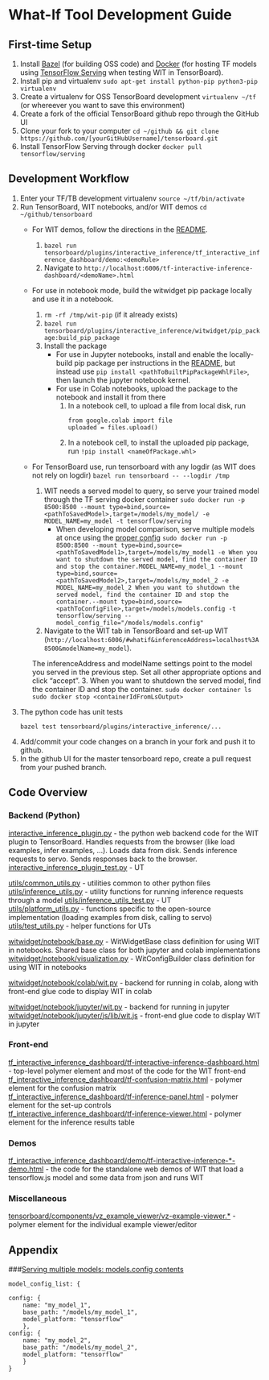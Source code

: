 # What-If Tool Development Guide

## First-time Setup

1. Install [Bazel](https://docs.bazel.build/versions/master/install.html)
(for building OSS code) and [Docker](https://docs.docker.com/install/)
(for hosting TF models using [TensorFlow Serving](https://github.com/tensorflow/serving)
when testing WIT in TensorBoard).
2. Install pip and virtualenv
   `sudo apt-get install python-pip python3-pip virtualenv`
3. Create a virtualenv for OSS TensorBoard development
   `virtualenv ~/tf` (or whereever you want to save this environment)
4. Create a fork of the official TensorBoard github repo through the GitHub UI
5. Clone your fork to your computer
   `cd ~/github && git clone https://github.com/[yourGitHubUsername]/tensorboard.git`
6. Install TensorFlow Serving through docker
   `docker pull tensorflow/serving`

## Development Workflow

1. Enter your TF/TB development virtualenv
   `source ~/tf/bin/activate`
2. Run TensorBoard, WIT notebooks, and/or WIT demos
   `cd ~/github/tensorboard`
    - For WIT demos, follow the directions in the [README](./README.md#demoInstructions).
        1. `bazel run tensorboard/plugins/interactive_inference/tf_interactive_inference_dashboard/demo:<demoRule>`
        2. Navigate to `http://localhost:6006/tf-interactive-inference-dashboard/<demoName>.html`
    - For use in notebook mode, build the witwidget pip package locally and use it in a notebook.
        1. `rm -rf /tmp/wit-pip` (if it already exists)
        2. `bazel run tensorboard/plugins/interactive_inference/witwidget/pip_package:build_pip_package`
        3. Install the package
            - For use in Jupyter notebooks, install and enable the locally-build pip package per instructions in the [README](./README#jupyterInstall), but instead use `pip install <pathToBuiltPipPackageWhlFile>`, then launch the jupyter notebook kernel.
            - For use in Colab notebooks, upload the package to the notebook and install it from there
                1. In a notebook cell, to upload a file from local disk, run
                    ```
                    from google.colab import file
                    uploaded = files.upload()
                    ```
                2. In a notebook cell, to install the uploaded pip package, run `!pip install <nameOfPackage.whl>`
    - For TensorBoard use, run tensorboard with any logdir (as WIT does not rely on logdir)
      `bazel run tensorboard -- --logdir /tmp`
        1. WIT needs a served model to query, so serve your trained model through the TF serving docker container
           `sudo docker run -p 8500:8500 --mount type=bind,source=<pathToSavedModel>,target=/models/my_model/ -e MODEL_NAME=my_model -t tensorflow/serving`
            - When developing model comparison, serve multiple models at once using the [proper config](#multipleModels)
                `sudo docker run -p 8500:8500 --mount type=bind,source=<pathToSavedModel1>,target=/models/my_model1 -e When you want to shutdown the served model, find the container ID and stop the container.MODEL_NAME=my_model_1 --mount type=bind,source=<pathToSavedModel2>,target=/models/my_model_2 -e MODEL_NAME=my_model_2 When you want to shutdown the served model, find the container ID and stop the container.--mount type=bind,source=<pathToConfigFile>,target=/models/models.config -t tensorflow/serving --model_config_file="/models/models.config"`
        2. Navigate to the WIT tab in TensorBoard and set-up WIT (`http://localhost:6006/#whatif&inferenceAddress=localhost%3A8500&modelName=my_model`).
        
        The inferenceAddress and modelName settings point to the model you served in the previous step. Set all other appropriate options and click “accept”.
        3. When you want to shutdown the served model, find the container ID and stop the container.
            ```
            sudo docker container ls
            sudo docker stop <containerIdFromLsOutput>
            ```
3. The python code has unit tests
   ```
   bazel test tensorboard/plugins/interactive_inference/...
   ```
4. Add/commit your code changes on a branch in your fork and push it to github.
5. In the github UI for the master tensorboard repo, create a pull request from your pushed branch.

## Code Overview

### Backend (Python)

[interactive_inference_plugin.py](interactive_inference_plugin.py) - the python web backend code for the WIT plugin to TensorBoard. Handles requests from the browser (like load examples, infer examples, …). Loads data from disk. Sends inference requests to servo. Sends responses back to the browser.  
[interactive_inference_plugin_test.py]() - UT  


[utils/common_utils.py](./utils/common_utils.py) - utilities common to other python files  
[utils/inference_utils.py](./utils/inference_utils.py) - utility functions for running inference requests through a model
[utils/inference_utils_test.py](./utils/inference_utils_test.py) - UT  
[utils/platform_utils.py](./utils/platform_utils.py) - functions specific to the open-source implementation (loading examples from disk, calling to servo)  
[utils/test_utils.py](./utils/test_utils.py) - helper functions for UTs  

[witwidget/notebook/base.py](witwidget/notebook/base.py) - WitWidgetBase class definition for using WIT in notebooks. Shared base class for both jupyter and colab implementations  
[witwidget/notebook/visualization.py](witwidget/notebook/visualization.py) - WitConfigBuilder class definition for using WIT in notebooks  

[witwidget/notebook/colab/wit.py](witwidget/notebook/colab/wit.py) - backend for running in colab, along with front-end glue code to display WIT in colab  

[witwidget/notebook/jupyter/wit.py](witwidget/notebook/jupyter/wit.py) - backend for running in jupyter  
[witwidget/notebook/jupyter/js/lib/wit.js](witwidget/notebook/jupyter/js/lib/wit.js) - front-end glue code to display WIT in jupyter  

### Front-end

[tf_interactive_inference_dashboard/tf-interactive-inference-dashboard.html](tf_interactive_inference_dashboard/tf-interactive-inference-dashboard.html) - top-level polymer element and most of the code for the WIT front-end  
[tf_interactive_inference_dashboard/tf-confusion-matrix.html](tf_interactive_inference_dashboard/tf-confusion-matrix.html) - polymer element for the confusion matrix  
[tf_interactive_inference_dashboard/tf-inference-panel.html](tf_interactive_inference_dashboard/tf-inference-panel.html) - polymer element for the set-up controls  
[tf_interactive_inference_dashboard/tf-inference-viewer.html](tf_interactive_inference_dashboard/tf-inference-viewer.html) - polymer element for the inference results table  

### Demos

[tf_interactive_inference_dashboard/demo/tf-interactive-inference-*-demo.html](tf_interactive_inference_dashboard/demo/) - the code for the standalone web demos of WIT that load a tensorflow.js model and some data from json and runs WIT  

### Miscellaneous

[tensorboard/components/vz_example_viewer/vz-example-viewer.*](https://https://github.com/tensorflow/tensorboard/tree/master/tensorboard/components/vz_example_viewer) - polymer element for the individual example viewer/editor  

## Appendix

###[Serving multiple models: models.config contents](#multipleModels)

```
model_config_list: {

config: {
    name: "my_model_1",
    base_path: "/models/my_model_1",
    model_platform: "tensorflow"
    },
config: {
    name: "my_model_2",
    base_path: "/models/my_model_2",
    model_platform: "tensorflow"
    }
}
```
